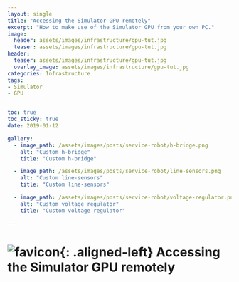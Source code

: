 ```yaml
---
layout: single
title: "Accessing the Simulator GPU remotely"
excerpt: "How to make use of the Simulator GPU from your own PC."
image:
  header: assets/images/infrastructure/gpu-tut.jpg
  teaser: assets/images/infrastructure/gpu-tut.jpg
header:
  teaser: assets/images/infrastructure/gpu-tut.jpg
  overlay_image: assets/images/infrastructure/gpu-tut.jpg
categories: Infrastructure
tags:
- Simulator
- GPU


toc: true
toc_sticky: true
date: 2019-01-12

gallery:
  - image_path: /assets/images/posts/service-robot/h-bridge.png
    alt: "Custom h-bridge"
    title: "Custom h-bridge"

  - image_path: /assets/images/posts/service-robot/line-sensors.png
    alt: "Custom line-sensors"
    title: "Custom line-sensors"

  - image_path: /assets/images/posts/service-robot/voltage-regulator.png
    alt: "Custom voltage regulator"
    title: "Custom voltage regulator"

---
```


# ![favicon](/assets/images/favicon.jpg){: .aligned-left} Accessing the Simulator GPU remotely
